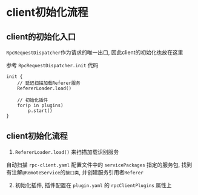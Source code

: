 # client初始化流程

## client的初始化入口

`RpcRequestDispatcher`作为请求的唯一出口, 因此client的初始化也放在这里


参考 `RpcRequestDispatcher.init` 代码

```
init {
    // 延迟扫描加载Referer服务
    RefererLoader.load()

    // 初始化插件
    for(p in plugins)
        p.start()
}
```

## client初始化流程

1. `RefererLoader.load()` 来扫描加载识别服务

自动扫描 `rpc-client.yaml` 配置文件中的 `servicePackages` 指定的服务包, 找到有注解`@RemoteService`的`接口类`, 并创建服务引用者`Referer`

2. 初始化插件, 插件配置在 `plugin.yaml` 的 `rpcClientPlugins` 属性上
